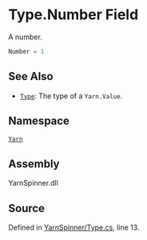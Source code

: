 <!-- This file was generated by a tool. Do not edit this file by hand. -->

# Type.Number Field
A number.

```csharp
Number = 1
```



## See Also
* [`Type`](/api/csharp/yarn/type.md): 
The type of a `Yarn.Value`.

## Namespace
[`Yarn`](/api/csharp/yarn/README.md)

## Assembly
YarnSpinner.dll

## Source
Defined in [YarnSpinner/Type.cs](https://github.com/YarnSpinnerTool/YarnSpinner//blob/develop/YarnSpinner/Type.cs#L13), line 13.
